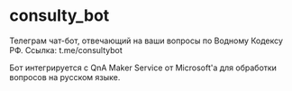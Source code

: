 # consulty_bot
Телеграм чат-бот, отвечающий на ваши вопросы по Водному Кодексу РФ.
Ссылка: t.me/consultybot

Бот интегрируется с QnA Maker Service от Microsoft'a для обработки вопросов на русском языке.
